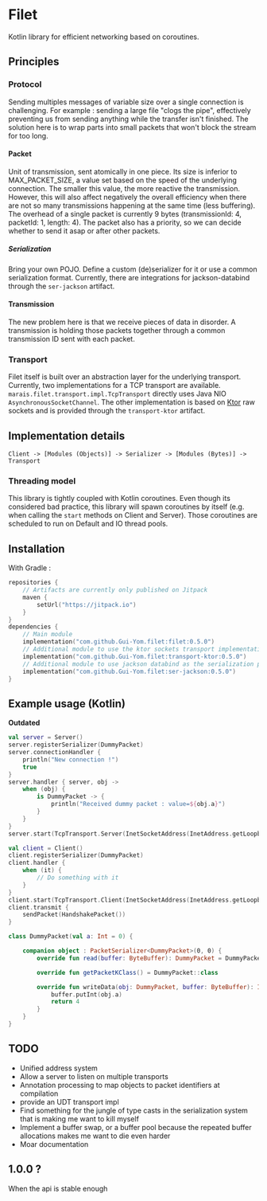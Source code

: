 # Filet
Kotlin library for efficient networking based on coroutines.

## Principles

### Protocol
Sending multiples messages of variable size over a single connection is challenging.
For example : sending a large file "clogs the pipe", effectively preventing us
from sending anything while the transfer isn't finished.
The solution here is to wrap parts into small packets that won't block the stream for too long.

#### Packet
Unit of transmission, sent atomically in one piece.
Its size is inferior to MAX_PACKET_SIZE, a value set based on the speed of the underlying connection.
The smaller this value, the more reactive the transmission. However, this will also affect negatively the
overall efficiency when there are not so many transmissions happening at the same time (less buffering).
The overhead of a single packet is currently 9 bytes (transmissionId: 4, packetId: 1, length: 4).
The packet also has a priority, so we can decide whether to send it asap or after other packets.

##### Serialization
Bring your own POJO. Define a custom (de)serializer for it or use a common serialization format.
Currently, there are integrations for jackson-databind through the `ser-jackson` artifact.

#### Transmission
The new problem here is that we receive pieces of data in disorder.
A transmission is holding those packets together through a common transmission ID sent with each packet.

### Transport
Filet itself is built over an abstraction layer for the underlying transport.
Currently, two implementations for a TCP transport are available. `marais.filet.transport.impl.TcpTransport` directly
uses Java NIO `AsynchronousSocketChannel`. The other implementation is based on [Ktor](https://ktor.io) raw sockets
and is provided through the `transport-ktor` artifact.

## Implementation details
```
Client -> [Modules (Objects)] -> Serializer -> [Modules (Bytes)] -> Transport
```

### Threading model
This library is tightly coupled with Kotlin coroutines. Even though its considered bad practice,
this library will spawn coroutines by itself (e.g. when calling the `start` methods on Client and Server).
Those coroutines are scheduled to run on Default and IO thread pools.

## Installation
With Gradle :
```kotlin
repositories {
    // Artifacts are currently only published on Jitpack
    maven {
        setUrl("https://jitpack.io")
    }
}
dependencies {
    // Main module
    implementation("com.github.Gui-Yom.filet:filet:0.5.0")
    // Additional module to use the ktor sockets transport implementation
    implementation("com.github.Gui-Yom.filet:transport-ktor:0.5.0")
    // Additional module to use jackson databind as the serialization provider
    implementation("com.github.Gui-Yom.filet:ser-jackson:0.5.0")
}
```

## Example usage (Kotlin)
**Outdated**
```kotlin
val server = Server()
server.registerSerializer(DummyPacket)
server.connectionHandler {
    println("New connection !")
    true
}
server.handler { server, obj ->
    when (obj) {
        is DummyPacket -> {
            println("Received dummy packet : value=${obj.a}")
        }
    }
}
server.start(TcpTransport.Server(InetSocketAddress(InetAddress.getLoopbackAddress(), 4785)))

val client = Client()
client.registerSerializer(DummyPacket)
client.handler {
    when (it) {
        // Do something with it
    }
}
client.start(TcpTransport.Client(InetSocketAddress(InetAddress.getLoopbackAddress(), 4785)))
client.transmit {
    sendPacket(HandshakePacket())
}

class DummyPacket(val a: Int = 0) {

    companion object : PacketSerializer<DummyPacket>(0, 0) {
        override fun read(buffer: ByteBuffer): DummyPacket = DummyPacket(buffer.int)

        override fun getPacketKClass() = DummyPacket::class

        override fun writeData(obj: DummyPacket, buffer: ByteBuffer): Int {
            buffer.putInt(obj.a)
            return 4
        }
    }
}
```

## TODO
 - Unified address system
 - Allow a server to listen on multiple transports
 - Annotation processing to map objects to packet identifiers at compilation
 - provide an UDT transport impl
 - Find something for the jungle of type casts in the serialization system that is making me want to kill myself
 - Implement a buffer swap, or a buffer pool because the repeated buffer allocations makes me want to die even harder
 - Moar documentation

## 1.0.0 ?
When the api is stable enough
